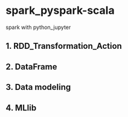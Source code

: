 # spark_pyspark-scala
spark with python_jupyter

## 1. RDD_Transformation_Action
## 2. DataFrame
## 3. Data modeling
## 4. MLlib
